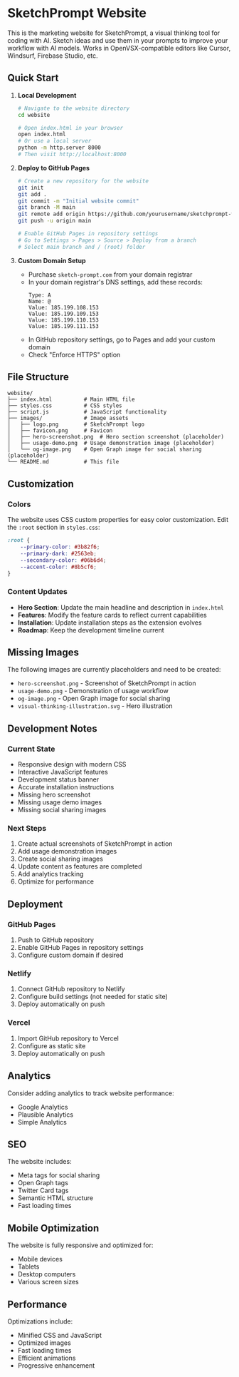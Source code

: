 # SketchPrompt Website

This is the marketing website for SketchPrompt, a visual thinking tool for coding with AI. Sketch ideas and use them in your prompts to improve your workflow with AI models. Works in OpenVSX-compatible editors like Cursor, Windsurf, Firebase Studio, etc.

## Quick Start

1. **Local Development**
   ```bash
   # Navigate to the website directory
   cd website
   
   # Open index.html in your browser
   open index.html
   # Or use a local server
   python -m http.server 8000
   # Then visit http://localhost:8000
   ```

2. **Deploy to GitHub Pages**
   ```bash
   # Create a new repository for the website
   git init
   git add .
   git commit -m "Initial website commit"
   git branch -M main
   git remote add origin https://github.com/yourusername/sketchprompt-website.git
   git push -u origin main
   
   # Enable GitHub Pages in repository settings
   # Go to Settings > Pages > Source > Deploy from a branch
   # Select main branch and / (root) folder
   ```

3. **Custom Domain Setup**
   - Purchase `sketch-prompt.com` from your domain registrar
   - In your domain registrar's DNS settings, add these records:
     ```
     Type: A
     Name: @
     Value: 185.199.108.153
     Value: 185.199.109.153
     Value: 185.199.110.153
     Value: 185.199.111.153
     ```
   - In GitHub repository settings, go to Pages and add your custom domain
   - Check "Enforce HTTPS" option

## File Structure

```
website/
├── index.html          # Main HTML file
├── styles.css          # CSS styles
├── script.js           # JavaScript functionality
├── images/             # Image assets
│   ├── logo.png        # SketchPrompt logo
│   ├── favicon.png     # Favicon
│   ├── hero-screenshot.png  # Hero section screenshot (placeholder)
│   ├── usage-demo.png  # Usage demonstration image (placeholder)
│   └── og-image.png    # Open Graph image for social sharing (placeholder)
└── README.md           # This file
```

## Customization

### Colors
The website uses CSS custom properties for easy color customization. Edit the `:root` section in `styles.css`:

```css
:root {
    --primary-color: #3b82f6;
    --primary-dark: #2563eb;
    --secondary-color: #06b6d4;
    --accent-color: #8b5cf6;
}
```

### Content Updates
- **Hero Section**: Update the main headline and description in `index.html`
- **Features**: Modify the feature cards to reflect current capabilities
- **Installation**: Update installation steps as the extension evolves
- **Roadmap**: Keep the development timeline current

## Missing Images

The following images are currently placeholders and need to be created:
- `hero-screenshot.png` - Screenshot of SketchPrompt in action
- `usage-demo.png` - Demonstration of usage workflow
- `og-image.png` - Open Graph image for social sharing
- `visual-thinking-illustration.svg` - Hero illustration

## Development Notes

### Current State
- Responsive design with modern CSS
- Interactive JavaScript features
- Development status banner
- Accurate installation instructions
- Missing hero screenshot
- Missing usage demo images
- Missing social sharing images

### Next Steps
1. Create actual screenshots of SketchPrompt in action
2. Add usage demonstration images
3. Create social sharing images
4. Update content as features are completed
5. Add analytics tracking
6. Optimize for performance

## Deployment

### GitHub Pages
1. Push to GitHub repository
2. Enable GitHub Pages in repository settings
3. Configure custom domain if desired

### Netlify
1. Connect GitHub repository to Netlify
2. Configure build settings (not needed for static site)
3. Deploy automatically on push

### Vercel
1. Import GitHub repository to Vercel
2. Configure as static site
3. Deploy automatically on push

## Analytics

Consider adding analytics to track website performance:
- Google Analytics
- Plausible Analytics
- Simple Analytics

## SEO

The website includes:
- Meta tags for social sharing
- Open Graph tags
- Twitter Card tags
- Semantic HTML structure
- Fast loading times

## Mobile Optimization

The website is fully responsive and optimized for:
- Mobile devices
- Tablets
- Desktop computers
- Various screen sizes

## Performance

Optimizations include:
- Minified CSS and JavaScript
- Optimized images
- Fast loading times
- Efficient animations
- Progressive enhancement 